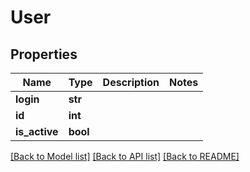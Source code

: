 # User


## Properties
Name | Type | Description | Notes
------------ | ------------- | ------------- | -------------
**login** | **str** |  | 
**id** | **int** |  | 
**is_active** | **bool** |  | 

[[Back to Model list]](../README.md#documentation-for-models) [[Back to API list]](../README.md#documentation-for-api-endpoints) [[Back to README]](../README.md)



